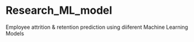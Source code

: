 # Research_ML_model
Employee attrition &amp; retention prediction using diiferent Machine Learning Models

